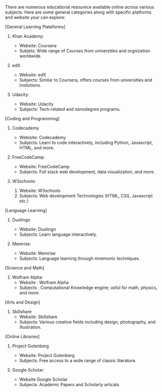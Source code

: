 There are numerous educational resourece available online across various subjects.
Here are some general categories along with specific platforms and website your can explore:

[General Learning Plateforms]
1. Khan Academy:
   - Website: Coursera
   - Subjets: Wide range of Courses from universities and orgnization worldwide.

2. edX
   - Website: edX
   - Subjects: Similar to Coursera, offers courses from universities and insitutions.

3. Udacity:
   - Website: Udacity
   - Subjects: Tech-related and nanodegree programs.


[Coding and Programming]
1. Codecademy
   - Webisite: Codecademy
   - Subjects: Learn to code interactively, including Python, Javascript, HTML, and more.

2. FreeCodeCamp:
   - Website: FreeCodeCamp
   - Subjects: Full stack web development, data visualization, and more.

3. W3schools:
   1. Website: W3schools
   2. Subjects: Web development Technologies (HTML, CSS, Javascript etc.)

[Language Learning]
1. Duolingo
   - Website: Duolingo
   - Subjects: Learn language interactively.

2. Memrise:
   - Website: Memrise
   - Subjects: Language learning through mnemonic techniques.
  
  [Science and Math]
 1. Wolfram Alpha:
    - Website : Wolfram Alpha
    - Subjects : Computational Knowledge engine; usful for math, physics, and more.

  [Arts and Design]

  1. Skillshare
     - Website: Skillshare
     - Subjects: Various creative fields including design, photography, and illustration.

  [Online Libraries]
  1. Project Gutenberg
     - Website: Project Gutenberg
     - Subjects: Free access to a wide range of classic literature.

  2. Google Scholar:
     - Website Google Scholar
     - Subjects: Academic Papers and Scholarly articals.
  

